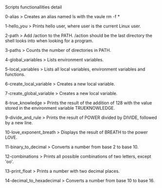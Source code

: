 Scripts functionallities detail



0-alias > Creates an alias named ls with the vaule rm -f *

1-hello_you > Prints hello user, where user is the current Linux user.

2-path > Add /action to the PATH. /action should be the last directory the shell looks into when looking for a program.

3-paths > Counts the number of directories in PATH.

4-global_variables > Lists environment variables.

5-local_variables > Lists all local variables, environment variables and functions.

6-create_local_variable > Creates a new local variable.

7-create_global_variable > Creates a new local variable.

8-true_knowledge > Prints the result of the addition of 128 with the value stored in the environment variable TRUEKNOWLEDGE.

9-divide_and_rule > Prints the result of POWER divided by DIVIDE, followed by a new line.

10-love_exponent_breath > Displays the result of BREATH to the power LOVE.

11-binary_to_decimal > Converts a number from base 2 to base 10.

12-combinations > Prints all possible combinations of two letters, except 'oo'.

13-print_float > Prints a number with two decimal places.

14-decimal_to_hexadecimal > Converts a number from base 10 to base 16.
